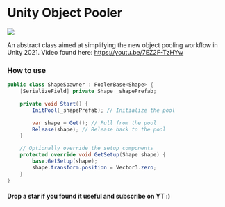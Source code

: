 # Unity Object Pooler

![](https://i.imgur.com/NHbr6f4.png)

An abstract class aimed at simplifying the new object pooling workflow in Unity 2021.
Video found here: https://youtu.be/7EZ2F-TzHYw

### How to use

```csharp
public class ShapeSpawner : PoolerBase<Shape> {
    [SerializeField] private Shape _shapePrefab;

    private void Start() {
        InitPool(_shapePrefab); // Initialize the pool

        var shape = Get(); // Pull from the pool
        Release(shape); // Release back to the pool
    }

    // Optionally override the setup components
    protected override void GetSetup(Shape shape) {
        base.GetSetup(shape);
        shape.transform.position = Vector3.zero;
    }
}
```

#### Drop a star if you found it useful and subscribe on YT :)

